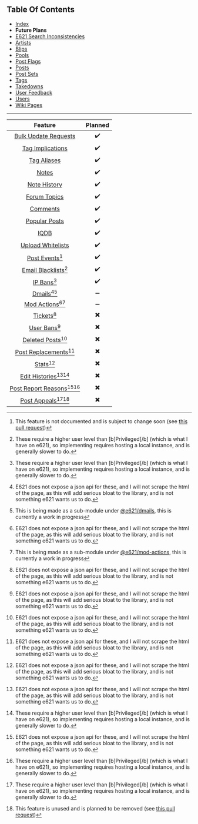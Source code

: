 ## Table Of Contents
- [Index](README.md)
- **Future Plans**
- [E621 Search Inconsistencies](E621SearchInconsistencies.md)
- [Artists](Artists.md)
- [Blips](Blips.md)
- [Pools](Pools.md)
- [Post Flags](PostFlags.md)
- [Posts](Posts.md)
- [Post Sets](PostSets.md)
- [Tags](Tags.md)
- [Takedowns](Takedowns.md)
- [User Feedback](UserFeedback.md)
- [Users](Users.md)
- [Wiki Pages](WikiPages.md)

<hr>

|                               Feature                               | Planned |
|:-------------------------------------------------------------------:|:-------:|
|    [Bulk Update Requests](https://e621.net/bulk_update_requests)    |    ✔️    |
|        [Tag Implications](https://e621.net/tag_implications)        |    ✔️    |
|             [Tag Aliases](https://e621.net/tag_aliases)             |    ✔️    |
|                   [Notes](https://e621.net/notes)                   |    ✔️    |
|            [Note History](https://e621.net/note_versions)           |    ✔️    |
|            [Forum Topics](https://e621.net/forum_topics)            |    ✔️    |
|                [Comments](https://e621.net/comments)                |    ✔️    |
|       [Popular Posts](https://e621.net/explore/posts/popular)       |    ✔️    |
|                [IQDB](https://e621.net/iqdb_queries)                |    ✔️    |
|       [Upload Whitelists](https://e621.net/upload_whitelists)       |    ✔️    |
|       [Post Events](https://e621.net/posts/2907536/events)[^3]      |    ✔️    |
|      [Email Blacklists](https://e621.net/email_blacklists)[^2]      |    ✔️    |
|               [IP Bans](https://e621.net/ip_bans)[^2]               |    ✔️    |
|              [Dmails](https://e621.net/dmails)[^1][^6]              |    ➖   |
|         [Mod Actions](https://e621.net/mod_actions)[^1][^5]         |    ➖   |
|               [Tickets](https://e621.net/tickets)[^1]               |    ✖️    |
|                [User Bans](https://e621.net/bans)[^1]               |    ✖️    |
|         [Deleted Posts](https://e621.net/deleted_posts)[^1]         |    ✖️    |
|     [Post Replacements](https://e621.net/post_replacements)[^1]     |    ✖️    |
|                 [Stats](https://e621.net/stats)[^1]                 |    ✖️    |
|      [Edit Histories](https://e621.net/edit_histories)[^1][^2]      |    ✖️    |
| [Post Report Reasons](https://e621.net/post_report_reasons)[^1][^2] |    ✖️    |
|        [Post Appeals](https://e621.net/post_appeals)[^2][^4]        |    ✖️    |

[^1]: E621 does not expose a json api for these, and I will not scrape the html of the page, as this will add serious bloat to the library, and is not something e621 wants us to do.
[^2]: These require a higher user level than [b]Privileged[/b] (which is what I have on e621), so implementing requires hosting a local instance, and is generally slower to do.
[^3]: This feature is not documented and is subject to change soon (see [this pull request](https://github.com/zwagoth/e621ng/issues/346))
[^4]: This feature is unused and is planned to be removed (see [this pull request](https://github.com/zwagoth/e621ng/pull/357))
[^5]: This is being made as a sub-module under [@e621/mod-actions](https://npm.im/@e621/mod-actions), this is currently a work in progress
[^6]: This is being made as a sub-module under [@e621/dmails](https://npm.im/@e621/dmails), this is currently a work in progress
